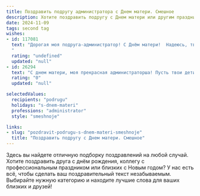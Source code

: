 ```yaml
---
title: Поздравить подругу администратора с Днем матери. Смешное
description: Хотите поздравить подругу с Днем матери или другим праздником? Наш ИИ создаст незабываемое поздравление, а вы обязательно выделитесь среди других.  
date: 2024-11-09
tags: second tag
wishes:
- id: 117081
  text: "Дорогая моя подруга-администратор! С Днём матери!  Надеюсь, твой маленький (или большой!) хаос дома сегодня управляем, как твой офис.  Пусть сегодня тебя окружают не только бесконечные отчеты, но и бесконечная любовь и горы подарков (желательно, не из офисной бумаги!).  С праздником!
  "
  rating: "undefined"
  updated: "null"
- id: 26294
  text: "С днем матери, моя прекрасная администраторша! Пусть твои дети никогда не забудут, что ты – не только главный на работе, но и главная в их жизни. Пусть твои команды на работе будут такими же послушными и трудолюбивыми, как и твои дети дома. Смелость и решительность, которые ты проявляешь на работе, пусть помогают тебе и в воспитании своих маленьких пользователей. Счастья, здоровья и много радостных моментов в этот прекрасный день!"
  rating: "0"
  updated: "null"

selectedValues:
  recipients: "podrugu"
  holidays: "s-dnem-materi"
  professions: "administrator"
  style: "smeshnoje"

links:
- slug: "pozdravit-podrugu-s-dnem-materi-smeshnoje"
  title: "Поздравить подругу с Днем матери. Смешное"
---
```


Здесь вы найдете отличную подборку поздравлений на любой случай. 
Хотите поздравить друга с днём рождения, коллегу с профессиональным праздником или близких с Новым годом? У нас есть всё, чтобы сделать ваш поздравительный текст незабываемым. Выбирайте нужную категорию и находите лучшие слова для ваших близких и друзей!
